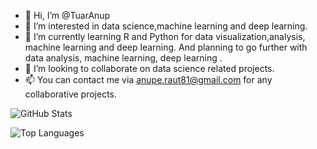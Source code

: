 - 👋 Hi, I’m @TuarAnup
- 👀 I’m interested in data science,machine learning and deep learning.
- 🌱 I’m currently learning R and Python for data visualization,analysis, machine learning and deep learning. And planning to go further with data analysis, machine learning, deep learning . 
- 💞️ I’m looking to collaborate on data science related projects.
- 📫 You can contact me via anupe.raut81@gmail.com for any collaborative projects.


![GitHub Stats](https://github-readme-stats.vercel.app/api?username=TuarAnup&theme=great-gatsby)

![Top Languages](https://github-readme-stats.vercel.app/top-langs/?username=TuarAnup@show_icons@theme=radical)
